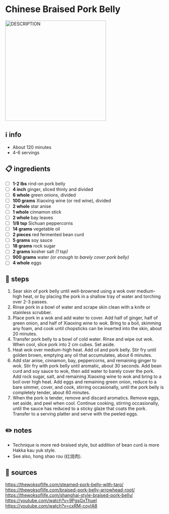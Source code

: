 # Chinese Braised Pork Belly  
<img src="URL" alt="DESCRIPTION" width="320"/>  

## ℹ️ info  
* About 120 minutes  
* 4-6 servings  

## 📋 ingredients  
- [ ] **1-2	lbs**	rind-on pork belly
- [ ] **4	inch**	ginger, sliced thinly and divided
- [ ] **6	whole**	green onions, divided
- [ ] **100	grams**	Xiaoxing wine (or red wine), divided
- [ ] **2	whole**	star anise
- [ ] **1	whole**	cinnamon stick
- [ ] **2	whole**	bay leaves
- [ ] **1/8	tsp**	Sichuan peppercorns
- [ ] **14	grams**	vegetable oil
- [ ] **2	pieces**	red fermented bean curd
- [ ] **5	grams**	soy sauce
- [ ] **18	grams**	rock sugar
- [ ] **2	grams**	kosher salt *(1 tsp)*
- [ ] **900	grams**	water *(or enough to barely cover pork belly)*
- [ ] **4	whole**	eggs

## 🔪 steps  
1. Sear skin of pork belly until well-browned using a wok over medium-high heat, or by placing the pork in a shallow tray of water and torching over 2-3 passes.
2. Rinse pork in a bowl of water and scrape skin clean with a knife or stainless scrubber.
3. Place pork in a wok and add water to cover. Add half of ginger, half of green onion, and half of Xiaoxing wine to wok. Bring to a boil, skimming any foam, and cook until chopsticks can be inserted into the skin, about 20 minutes.
4. Transfer pork belly to a bowl of cold water. Rinse and wipe out wok. When cool, slice pork into 2 cm cubes. Set aside.
5. Heat wok over medium-high heat. Add oil and pork belly. Stir fry until golden brown, emptying any oil that accumulates, about 6 minutes.
6. Add star anise, cinnamon, bay, peppercorns, and remaining ginger to wok. Stir fry with pork belly until aromatic, about 30 seconds. Add bean curd and soy sauce to wok, then add water to barely cover the pork. Add rock sugar, salt, and remaining Xiaoxing wine to wok and bring to a boil over high heat. Add eggs and remaining green onion, reduce to a bare simmer, cover, and cook, stirring occasionally, until the pork belly is completely tender, about 60 minutes.
7. When the pork is tender, remove and discard aromatics. Remove eggs, set aside, and peel when cool. Continue cooking, stirring occasionally, until the sauce has reduced to a sticky glaze that coats the pork. Transfer to a serving platter and serve with the peeled eggs.

## ✏️ notes  
* Technique is more red-braised style, but addition of bean curd is more Hakka kau yuk style.
* See also, hong shao rou (红烧肉).

## 🔗 sources  
https://thewoksoflife.com/steamed-pork-belly-with-taro/  
https://thewoksoflife.com/braised-pork-belly-arrowhead-root/  
https://thewoksoflife.com/shanghai-style-braised-pork-belly/  
https://youtube.com/watch?v=9PgsGxThueI  
https://youtube.com/watch?v=cxRM-coyIA8  
